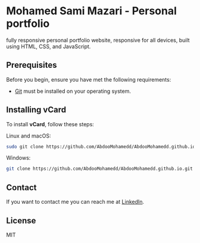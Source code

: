 # Mohamed Sami Mazari - Personal portfolio

fully responsive personal portfolio website, responsive for all devices, built using HTML, CSS, and JavaScript.

## Prerequisites

Before you begin, ensure you have met the following requirements:

- [Git](https://git-scm.com/downloads "Download Git") must be installed on your operating system.

## Installing vCard

To install **vCard**, follow these steps:

Linux and macOS:

```bash
sudo git clone https://github.com/AbdooMohamedd/AbdooMohamedd.github.io.git
```

Windows:

```bash
git clone https://github.com/AbdooMohamedd/AbdooMohamedd.github.io.git
```

## Contact

If you want to contact me you can reach me at [LinkedIn](https://www.linkedin.com/in/mohamed-sami-mazari/).

## License

MIT
